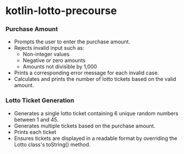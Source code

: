 # kotlin-lotto-precourse

### Purchase Amount

- Prompts the user to enter the purchase amount.
- Rejects invalid input such as:
    - Non-integer values
    - Negative or zero amounts
    - Amounts not divisible by 1,000
- Prints a corresponding error message for each invalid case.
- Calculates and prints the number of lotto tickets based on the valid amount.

### Lotto Ticket Generation

- Generates a single lotto ticket containing 6 unique random numbers between 1 and 45.
- Generates multiple tickets based on the purchase amount.
- Prints each ticket
- Ensures tickets are displayed in a readable format by overriding the Lotto class's toString() method.
